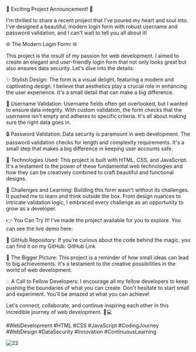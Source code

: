 🚀 Exciting Project Announcement! 🚀

I'm thrilled to share a recent project that I've poured my heart and soul into. I've designed a beautiful, modern login form with robust username and password validation, and I can't wait to tell you all about it!

🌐 The Modern Login Form: 🌐

This project is the result of my passion for web development. I aimed to create an elegant and user-friendly login form that not only looks great but also ensures data security. Let's dive into the details:

✨ Stylish Design: The form is a visual delight, featuring a modern and captivating design. I believe that aesthetics play a crucial role in enhancing the user experience. It's a small detail that can make a big difference.

🔐 Username Validation: Username fields often get overlooked, but I wanted to ensure data integrity. With custom validation, the form checks that the username isn't empty and adheres to specific criteria. It's all about making sure the right data goes in.

🔒 Password Validation: Data security is paramount in web development. The password validation checks for length and complexity requirements. It's a small step that makes a big difference in keeping user accounts safe.

🧰 Technologies Used: This project is built with HTML, CSS, and JavaScript. It's a testament to the power of these fundamental web technologies and how they can be creatively combined to craft beautiful and functional designs.

🌈 Challenges and Learning: Building this form wasn't without its challenges. It pushed me to learn and think outside the box. From design nuances to intricate validation logic, I embraced every challenge as an opportunity to grow as a developer.

👉 You Can Try It! I've made the project available for you to explore. You can see the live demo here: 

🔗 GitHub Repository: If you're curious about the code behind the magic, you can find it on my GitHub: GitHub Link

🌟 The Bigger Picture: This project is a reminder of how small ideas can lead to big achievements. It's a testament to the creative possibilities in the world of web development.

💡 A Call to Fellow Developers: I encourage all my fellow developers to keep pushing the boundaries of what you can create. Don't hesitate to start small and experiment. You'll be amazed at what you can achieve!

Let's connect, collaborate, and continue inspiring each other in this incredible journey of web development. 🚀💻


#WebDevelopment #HTML #CSS #JavaScript #CodingJourney #WebDesign #DataSecurity #Innovation #ContinuousLearning

![22](https://github.com/codster15/modern-form-design/assets/127374043/048e412a-d1a8-4651-bd8c-e5a3e07cd0a8)
